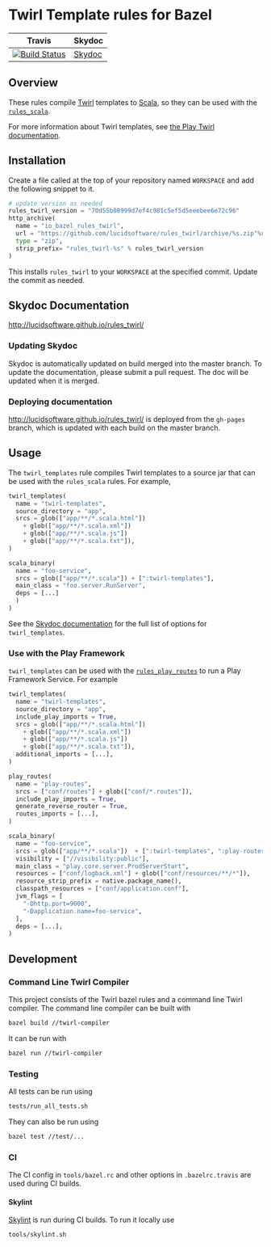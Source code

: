# Twirl Template rules for Bazel

| Travis | Skydoc
| --- | --- |
| [![Build Status](https://travis-ci.org/lucidsoftware/rules_twirl.svg)](https://travis-ci.org/lucidsoftware/rules_twirl) | [Skydoc](http://lucidsoftware.github.io/rules_twirl/) |

## Overview
These rules compile [Twirl](https://github.com/playframework/twirl) templates to [Scala](http://www.scala-lang.org/), so they can be used with the [`rules_scala`](https://github.com/bazelbuild/rules_scala).

For more information about Twirl templates, see [the Play Twirl documentation](https://www.playframework.com/documentation/latest/ScalaTemplates#the-template-engine).

## Installation
Create a file called at the top of your repository named `WORKSPACE` and add the following snippet to it.

```python
# update version as needed
rules_twirl_version = "70d55b08999d7ef4c981c5ef5d5eeebee6e72c96"
http_archive(
  name = "io_bazel_rules_twirl",
  url = "https://github.com/lucidsoftware/rules_twirl/archive/%s.zip"%rules_twirl_version,
  type = "zip",
  strip_prefix= "rules_twirl-%s" % rules_twirl_version
)
```

This installs `rules_twirl` to your `WORKSPACE` at the specified commit. Update the commit as needed.

## Skydoc Documentation
http://lucidsoftware.github.io/rules_twirl/

### Updating Skydoc
Skydoc is automatically updated on build merged into the master branch. To update the documentation, please submit a pull request. The doc will be updated when it is merged.

### Deploying documentation
http://lucidsoftware.github.io/rules_twirl/ is deployed from the `gh-pages` branch, which is updated with each build on the master branch.

## Usage
The `twirl_templates` rule compiles Twirl templates to a source jar that can be used with the `rules_scala` rules. For example,

```python
twirl_templates(
  name = "twirl-templates",
  source_directory = "app",
  srcs = glob(["app/**/*.scala.html"])
    + glob(["app/**/*.scala.xml"])
    + glob(["app/**/*.scala.js"])
    + glob(["app/**/*.scala.txt"]),
)

scala_binary(
  name = "foo-service",
  srcs = glob(["app/**/*.scala"]) + [":twirl-templates"],
  main_class = "foo.server.RunServer",
  deps = [...]
  )
)
```

See the [Skydoc documentation](https://lucidsoftware.github.io/rules_twirl/twirl/twirl.html#twirl_templates) for the full list of options for `twirl_templates`.

### Use with the Play Framework
`twirl_templates` can be used with the [`rules_play_routes`](https://github.com/lucidsoftware/rules_play_routes) to run a Play Framework Service. For example

```python
twirl_templates(
  name = "twirl-templates",
  source_directory = "app",
  include_play_imports = True,
  srcs = glob(["app/**/*.scala.html"])
    + glob(["app/**/*.scala.xml"])
    + glob(["app/**/*.scala.js"])
    + glob(["app/**/*.scala.txt"]),
  additional_imports = [...],
)

play_routes(
  name = "play-routes",
  srcs = ["conf/routes"] + glob(["conf/*.routes"]),
  include_play_imports = True,
  generate_reverse_router = True,
  routes_imports = [...],
)

scala_binary(
  name = "foo-service",
  srcs = glob(["app/**/*.scala"])  + [":twirl-templates", ":play-routes"],
  visibility = ["//visibility:public"],
  main_class = "play.core.server.ProdServerStart",
  resources = ["conf/logback.xml"] + glob(["conf/resources/**/*"]),
  resource_strip_prefix = native.package_name(),
  classpath_resources = ["conf/application.conf"],
  jvm_flags = [
  	"-Dhttp.port=9000",
  	"-Dapplication.name=foo-service",
  ],
  deps = [...],
)
```

## Development
### Command Line Twirl Compiler
This project consists of the Twirl bazel rules and a command line Twirl compiler. The command line compiler can be built with
```bash
bazel build //twirl-compiler
```

It can be run with
```bash
bazel run //twirl-compiler
```

### Testing
All tests can be run using

```bash
tests/run_all_tests.sh
```

They can also be run using
```bash
bazel test //test/...
```

### CI
The CI config in `tools/bazel.rc` and other options in `.bazelrc.travis` are used during CI builds.

#### Skylint
[Skylint](https://github.com/bazelbuild/bazel/blob/master/site/docs/skylark/skylint.md) is run during CI builds. To run it locally use
```bash
tools/skylint.sh
```